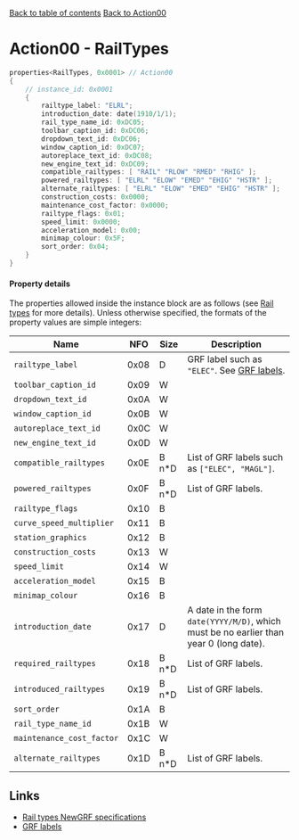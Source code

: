[Back to table of contents](../index.md)
[Back to Action00](../actions/action00.md)

# Action00 - RailTypes

```c++
properties<RailTypes, 0x0001> // Action00
{
    // instance_id: 0x0001
    {
        railtype_label: "ELRL";
        introduction_date: date(1910/1/1);
        rail_type_name_id: 0xDC05;
        toolbar_caption_id: 0xDC06;
        dropdown_text_id: 0xDC06;
        window_caption_id: 0xDC07;
        autoreplace_text_id: 0xDC08;
        new_engine_text_id: 0xDC09;
        compatible_railtypes: [ "RAIL" "RLOW" "RMED" "RHIG" ];
        powered_railtypes: [ "ELRL" "ELOW" "EMED" "EHIG" "HSTR" ];
        alternate_railtypes: [ "ELRL" "ELOW" "EMED" "EHIG" "HSTR" ];
        construction_costs: 0x0000;
        maintenance_cost_factor: 0x0000;
        railtype_flags: 0x01;
        speed_limit: 0x0000;
        acceleration_model: 0x00;
        minimap_colour: 0x5F;
        sort_order: 0x04;
    }
}
```

#### Property details

The properties allowed inside the instance block are as follows (see [Rail types](https://newgrf-specs.tt-wiki.net/wiki/Action0/Railtypes) for more details). Unless otherwise specified, the formats of the property values are simple integers:

| Name | NFO | Size | Description |
|-|-|-|-|
| `railtype_label`          | 0x08 | D     | GRF label such as `"ELEC"`.  See [GRF labels](../sundries/grf_labels.md). |
| `toolbar_caption_id`      | 0x09 | W     | |
| `dropdown_text_id`        | 0x0A | W     | |
| `window_caption_id`       | 0x0B | W     | |
| `autoreplace_text_id`     | 0x0C | W     | |
| `new_engine_text_id`      | 0x0D | W     | |
| `compatible_railtypes`    | 0x0E | B n*D | List of GRF labels such as `["ELEC", "MAGL"]`. |
| `powered_railtypes`       | 0x0F | B n*D | List of GRF labels. |
| `railtype_flags`          | 0x10 | B     | |
| `curve_speed_multiplier`  | 0x11 | B     | |
| `station_graphics`        | 0x12 | B     | |
| `construction_costs`      | 0x13 | W     | |
| `speed_limit`             | 0x14 | W     | |
| `acceleration_model`      | 0x15 | B     | |
| `minimap_colour`          | 0x16 | B     | |
| `introduction_date`       | 0x17 | D     | A date in the form `date(YYYY/M/D)`, which must be no earlier than year 0 (long date). |
| `required_railtypes`      | 0x18 | B n*D | List of GRF labels. |
| `introduced_railtypes`    | 0x19 | B n*D | List of GRF labels. |
| `sort_order`              | 0x1A | B     | |
| `rail_type_name_id`       | 0x1B | W     | |
| `maintenance_cost_factor` | 0x1C | W     | |
| `alternate_railtypes`     | 0x1D | B n*D | List of GRF labels. |

## Links

- [Rail types NewGRF specifications](https://newgrf-specs.tt-wiki.net/wiki/Action0/Railtypes)       
- [GRF labels](../sundries/grf_labels.md)
